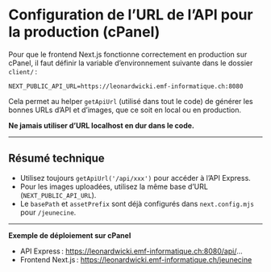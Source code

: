 # Configuration de l’URL de l’API pour la production (cPanel)

Pour que le frontend Next.js fonctionne correctement en production sur cPanel, il faut définir la variable d’environnement suivante dans le dossier `client/` :

```
NEXT_PUBLIC_API_URL=https://leonardwicki.emf-informatique.ch:8080
```

Cela permet au helper `getApiUrl` (utilisé dans tout le code) de générer les bonnes URLs d’API et d’images, que ce soit en local ou en production.

**Ne jamais utiliser d’URL localhost en dur dans le code.**

---

## Résumé technique

- Utilisez toujours `getApiUrl('/api/xxx')` pour accéder à l’API Express.
- Pour les images uploadées, utilisez la même base d’URL (`NEXT_PUBLIC_API_URL`).
- Le `basePath` et `assetPrefix` sont déjà configurés dans `next.config.mjs` pour `/jeunecine`.

---

**Exemple de déploiement sur cPanel**

- API Express : https://leonardwicki.emf-informatique.ch:8080/api/...
- Frontend Next.js : https://leonardwicki.emf-informatique.ch/jeunecine
